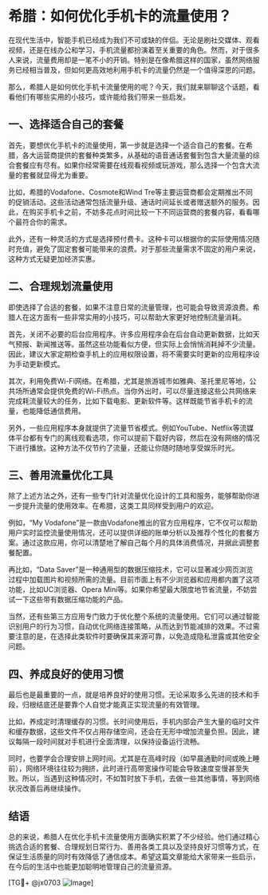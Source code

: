 # 希腊：如何优化手机卡的流量使用？

在现代生活中，智能手机已经成为我们不可或缺的伴侣。无论是刷社交媒体、观看视频，还是在线办公和学习，手机流量都扮演着至关重要的角色。然而，对于很多人来说，流量费用却是一笔不小的开销。特别是在像希腊这样的国家，虽然网络服务已经相当普及，但如何更高效地利用手机卡的流量仍然是一个值得深思的问题。

那么，希腊人是如何优化手机卡流量使用的呢？今天，我们就来聊聊这个话题，看看他们有哪些实用的小技巧，或许能给我们带来一些启发。

## 一、选择适合自己的套餐

首先，要想优化手机卡的流量使用，第一步就是选择一个适合自己的套餐。在希腊，各大运营商提供的套餐种类繁多，从基础的语音通话套餐到包含大量流量的综合套餐应有尽有。如果你经常需要在线观看视频或玩游戏，那么选择一个包含大流量的套餐就显得尤为重要。

比如，希腊的Vodafone、Cosmote和Wind Tre等主要运营商都会定期推出不同的促销活动。这些活动通常包括流量升级、通话时间延长或者赠送额外的服务。因此，在购买手机卡之前，不妨多花点时间比较一下不同运营商的套餐内容，看看哪个最符合你的需求。

此外，还有一种灵活的方式是选择预付费卡。这种卡可以根据你的实际使用情况随时充值，避免了固定套餐可能带来的浪费。对于那些流量需求不固定的用户来说，这种方式无疑更加经济实惠。

## 二、合理规划流量使用

即使选择了合适的套餐，如果不注意日常的流量管理，也可能会导致资源浪费。希腊人在这方面有一些非常实用的小技巧，可以帮助大家更好地控制流量消耗。

首先，关闭不必要的后台应用程序。许多应用程序会在后台自动更新数据，比如天气预报、新闻推送等。虽然这些功能看似方便，但实际上会悄悄消耗掉不少流量。因此，建议大家定期检查手机上的应用权限设置，将不需要实时更新的应用程序设为手动更新模式。

其次，利用免费Wi-Fi网络。在希腊，尤其是旅游城市如雅典、圣托里尼等地，公共场所通常会提供免费的Wi-Fi热点。当你外出时，可以尽量连接这些公共网络来完成耗流量较大的任务，比如下载电影、更新软件等。这样既能节省手机卡的流量，也能降低通信费用。

另外，一些应用程序本身就提供了流量节省模式。例如YouTube、Netflix等流媒体平台都有专门的离线观看选项，你可以提前下载好内容，然后在没有网络的情况下进行播放。这种方法不仅节约了流量，还能让你随时随地享受娱乐时光。

## 三、善用流量优化工具

除了上述方法之外，还有一些专门针对流量优化设计的工具和服务，能够帮助你进一步提升流量的使用效率。在希腊，这类工具同样受到用户的欢迎。

例如，“My Vodafone”是一款由Vodafone推出的官方应用程序，它不仅可以帮助用户实时监控流量使用情况，还可以提供详细的账单分析以及推荐个性化的套餐方案。通过这款应用，你可以清楚地了解自己每个月的具体消费情况，并据此调整套餐配置。

再比如，“Data Saver”是一种通用型的数据压缩技术，它可以显著减少网页浏览过程中加载图片和视频所需的流量。目前市面上有不少浏览器和应用都内置了这项功能，比如UC浏览器、Opera Mini等。如果你希望最大限度地节省流量，不妨尝试一下这些带有数据压缩功能的产品。

当然，还有些第三方应用专门致力于优化整个系统的流量使用。它们可以通过智能识别用户的行为习惯，自动优化网络连接策略，从而达到节能减排的效果。不过需要注意的是，在选择此类软件时要确保其来源可靠，以免造成隐私泄露或其他安全问题。

## 四、养成良好的使用习惯

最后也是最重要的一点，就是培养良好的使用习惯。无论采取多么先进的技术和手段，归根结底还是要靠个人自觉才能真正实现流量的有效管理。

比如，养成定时清理缓存的习惯。长时间使用后，手机内部会产生大量的临时文件和缓存数据，这些文件不仅占用存储空间，还会在无形中增加流量负担。因此，建议每隔一段时间就对手机进行全面清理，以保持设备运行流畅。

同时，也要学会合理安排上网时间。尤其是在高峰时段（如早晨通勤时间或晚上睡前），网络环境往往较为拥挤，此时进行高带宽操作可能会导致速度变慢甚至失败。所以，当遇到这种情况时，不如暂时放下手机，去做一些其他事情，等到网络状况改善后再继续操作。

## 结语

总的来说，希腊人在优化手机卡流量使用方面确实积累了不少经验。他们通过精心挑选合适的套餐、合理规划日常行为、善用各类工具以及坚持良好习惯等方式，在保证生活质量的同时有效降低了通信成本。希望这篇文章能给大家带来一些启示，在今后的生活中也能更加聪明地管理自己的流量资源。

[TG💪+ @jx0703 ![Image](https://github.com/user-attachments/assets/dbca1d08-cadb-493c-b0ec-ad6f7a83f270)]